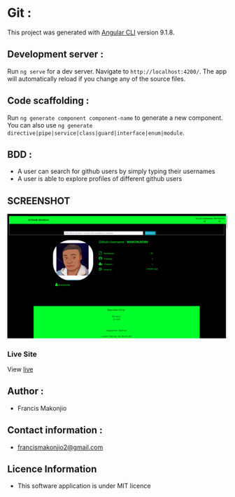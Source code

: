 # Git :

This project was generated with [Angular CLI](https://github.com/angular/angular-cli) version 9.1.8.

## Development server :

Run `ng serve` for a dev server. Navigate to `http://localhost:4200/`. The app will automatically reload if you change any of the source files.

## Code scaffolding :

Run `ng generate component component-name` to generate a new component. You can also use `ng generate directive|pipe|service|class|guard|interface|enum|module`.

## BDD :

* A user can search for github users by simply typing their usernames
* A user is able to explore profiles of different github users

## SCREENSHOT

![](src/assets/Screenshot.png)

### Live Site
View [live](https://makonjio99.github.io/Git-ip/)

## Author :

* Francis Makonjio 

##  Contact information :

* francismakonjio2@gmail.com

##  Licence Information

* This software application is under MIT licence